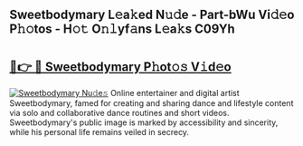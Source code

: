 ## Sweetbodymary L𝚎a𝚔ed N𝚞𝚍e - Part-bWu Vi𝚍𝚎o P𝚑𝚘tos - H𝚘𝚝 O𝚗𝚕yf𝚊ns L𝚎a𝚔s C09Yh

# <h2><a href="http://kf8t1f.oniu.top/?m=Sweetbodymary">🔗👉 🔴 Sweetbodymary P𝚑ot𝚘𝚜 V𝚒d𝚎o</a></h2>

[![Sweetbodymary Nu𝚍e𝚜](https://i.imgur.com/0qMVB7G.gif)](http://kf8t1f.oniu.top/?m=Sweetbodymary)
Online entertainer and digital artist Sweetbodymary, famed for creating and sharing dance and lifestyle content via solo and collaborative dance routines and short videos. Sweetbodymary's public image is marked by accessibility and sincerity, while his personal life remains veiled in secrecy.  
